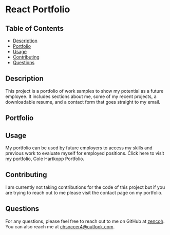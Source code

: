 # React Portfolio

## Table of Contents
* [Description](#description)
* [Portfolio](#portfolio)
* [Usage](#usage)
* [Contributing](#contributing)
* [Questions](#questions)

## Description
This project is a portfolio of work samples to show my potential as a future employee. It includes sections about me, some of my recent projects, a downloadable resume, and a contact form that goes straight to my email.

## Portfolio
<!-- img of home page and link to portfolio -->

## Usage
My portfolio can be used by future employers to access my skills and previous work to evaluate myself for employed positions. Click here to visit my portfolio, Cole Hartkopp Portfolio.

## Contributing
I am currently not taking contributions for the code of this project but if you are trying to reach out to me please visit the contact page on my portfolio.

## Questions
For any questions, please feel free to reach out to me on GitHub at [zencoh](https://github.com/zencoh). You can also reach me at chsoccer4@outlook.com.
